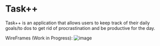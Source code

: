 
# Task++
Task++ is an application that allows users to keep track of their daily goals/to dos to get rid of procrastination and be productive for the day.


WireFrames (Work in Progress):
![image](https://user-images.githubusercontent.com/56086743/163693261-e4bacef2-b092-4b89-aaa9-e51448726bee.png)
